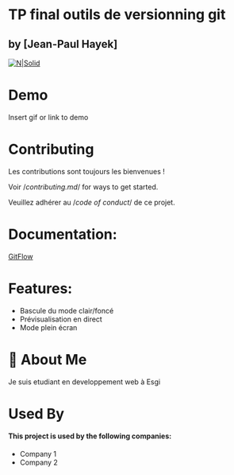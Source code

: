 # TP final outils de versionning git
## by [Jean-Paul Hayek]

[![N|Solid](https://cldup.com/dTxpPi9lDf.thumb.png)](https://github.com/jphayek)

# Demo
Insert gif or link to demo

# Contributing
Les contributions sont toujours les bienvenues !

Voir /*contributing.md*/ for ways to get started.

Veuillez adhérer au /*code of conduct*/ de ce projet.
# Documentation:
[GitFlow](https://www.atlassian.com/git/tutorials/comparing-workflows/gitflow-workflow)


# Features:
- Bascule du mode clair/foncé
- Prévisualisation en direct
- Mode plein écran
# 🚀 About Me
Je suis etudiant en developpement web à Esgi

# Used By
#### This project is used by the following companies:

- Company 1
- Company 2
